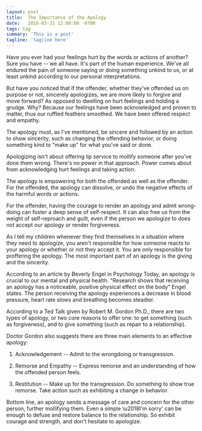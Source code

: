 ```yaml
---
layout: post
title:  The Importance of the Apology
date:   2016-03-31 12:00:00 -0700
tags: tag
summary: 'This is a post'
tagline: 'tagline here'
---
```


Have you ever had your feelings hurt by the words or actions of another? Sure you have -- we all have. It's part of the human experience. We've all endured the pain of someone saying or doing something unkind to us, or at least unkind according to our personal interpretations.

But have you noticed that if the offender, whether they've offended us on purpose or not, sincerely apologizes, we are more likely to forgive and move forward? As opposed to dwelling on hurt feelings and holding a grudge. Why? Because our feelings have been acknowledged and proven to matter, thus our ruffled feathers smoothed. We have been offered respect and empathy.

The apology must, as I've mentioned, be sincere and followed by an action to show sincerity, such as changing the offending behavior, or doing something kind to "make up" for what you've said or done.

Apologizing isn't about offering lip service to mollify someone after you've done them wrong. There's no power in that approach. Power comes about from acknowledging hurt feelings and taking action.

The apology is empowering for both the offended as well as the offender. For the offended, the apology can dissolve, or undo the negative effects of the harmful words or actions.

For the offender, having the courage to render an apology and admit wrong-doing can foster a deep sense of self-respect. It can also free us from the weight of self-reproach and guilt, even if the person we apologize to does not accept our apology or render forgiveness.

As I tell my children whenever they find themselves in a situation where they need to apologize, you aren't responsible for how someone reacts to your apology or whether or not they accept it. You are only responsible for proffering the apology. The most important part of an apology is the giving and the sincerity.

According to an article by Beverly Engel in Psychology Today, an apology is crucial to our mental and physical health. "Research shows that receiving an apology has a noticeable, positive physical effect on the body" Engel states. The person receiving the apology experiences a decrease in blood pressure, heart rate slows and breathing becomes steadier.

According to a Ted Talk given by Robert M. Gordon Ph.D., there are two types of apology, or two core reasons to offer one: to get something (such as forgiveness), and to give something (such as repair to a relationship).

Doctor Gordon also suggests there are three main elements to an effective apology:

1) Acknowledgement --  Admit to the wrongdoing or transgression.

2) Remorse and Empathy -- Express remorse and an understanding of how the offended person feels.

3) Restitution -- Make up for the transgression. Do something to show true remorse. Take action such as exhibiting a change in behavior.

Bottom line, an apology sends a message of care and concern for the other person, further mollifying them. Even a simple \u2018I'm sorry' can be enough to defuse and restore balance to the relationship. So exhibit courage and strength, and don't hesitate to apologize.